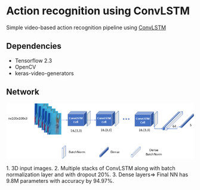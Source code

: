 # Action recognition using ConvLSTM
 Simple video-based action recognition pipeline using [ConvLSTM](https://paperswithcode.com/method/convlstm#:~:text=ConvLSTM%20is%20a%20type%20of,states%20of%20its%20local%20neighbors.)

## Dependencies
- Tensorflow 2.3
- OpenCV
- keras-video-generators

## Network
<p align="center">
<img src="https://github.com/farhantandia/ConvLSTM-action-recognition/blob/master/network.jpg"><br>
</p>
1. 3D input images.
2. Multiple stacks of ConvLSTM along with batch normalization layer and with dropout 20%.
3. Dense layers=> Final NN has 9.8M parameters with accuracy by 94.97%.

